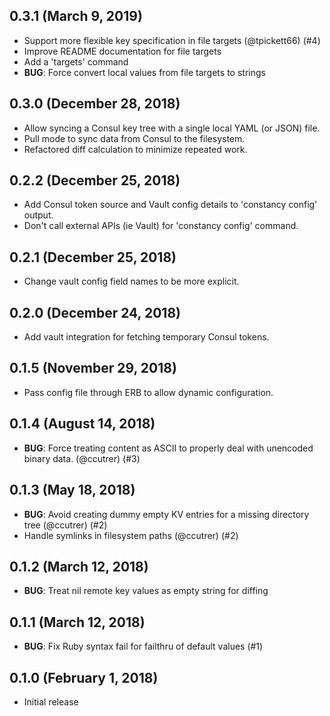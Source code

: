 ## 0.3.1 (March 9, 2019)

* Support more flexible key specification in file targets (@tpickett66) (#4)
* Improve README documentation for file targets
* Add a 'targets' command
* **BUG**: Force convert local values from file targets to strings

## 0.3.0 (December 28, 2018)

* Allow syncing a Consul key tree with a single local YAML (or JSON) file.
* Pull mode to sync data from Consul to the filesystem.
* Refactored diff calculation to minimize repeated work.

## 0.2.2 (December 25, 2018)

* Add Consul token source and Vault config details to 'constancy config' output.
* Don't call external APIs (ie Vault) for 'constancy config' command.

## 0.2.1 (December 25, 2018)

* Change vault config field names to be more explicit.

## 0.2.0 (December 24, 2018)

* Add vault integration for fetching temporary Consul tokens.

## 0.1.5 (November 29, 2018)

* Pass config file through ERB to allow dynamic configuration.

## 0.1.4 (August 14, 2018)

* **BUG**: Force treating content as ASCII to properly deal with unencoded binary data. (@ccutrer) (#3)

## 0.1.3 (May 18, 2018)

* **BUG**: Avoid creating dummy empty KV entries for a missing directory tree (@ccutrer) (#2)
* Handle symlinks in filesystem paths (@ccutrer) (#2)

## 0.1.2 (March 12, 2018)

* **BUG**: Treat nil remote key values as empty string for diffing

## 0.1.1 (March 12, 2018)

* **BUG**: Fix Ruby syntax fail for failthru of default values (#1)

## 0.1.0 (February 1, 2018)

* Initial release
